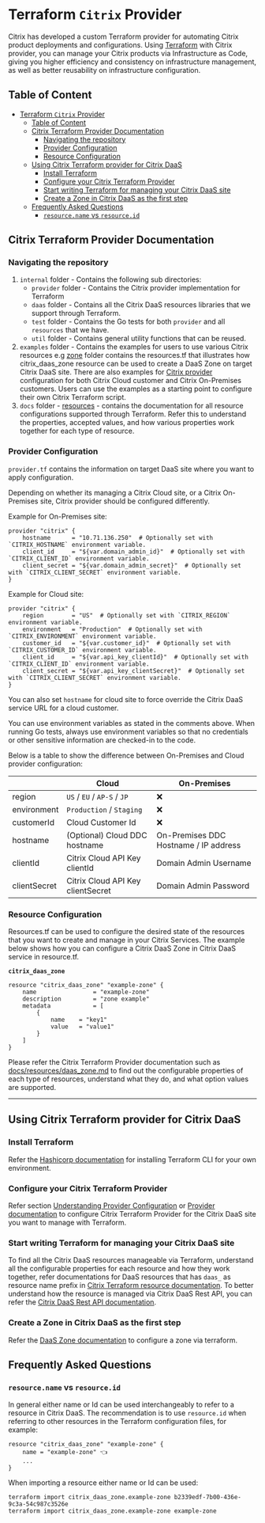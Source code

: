# Terraform `Citrix` Provider

Citrix has developed a custom Terraform provider for automating Citrix product deployments and configurations. Using [Terraform](https://www.terraform.io) with Citrix provider, you can manage your Citrix products via Infrastructure as Code, giving you higher efficiency and consistency on infrastructure management, as well as better reusability on infrastructure configuration.

## Table of Content
- [Terraform `Citrix` Provider](#terraform-citrix-provider)
  - [Table of Content](#table-of-content)
  - [Citrix Terraform Provider Documentation](#citrix-terraform-provider-documentation)
    - [Navigating the repository](#navigating-the-repository)
    - [Provider Configuration](#provider-configuration)
    - [Resource Configuration](#resource-configuration)
  - [Using Citrix Terraform provider for Citrix DaaS](#using-citrix-terraform-provider-for-citrix-daas)
    - [Install Terraform](#install-terraform)
    - [Configure your Citrix Terraform Provider](#configure-your-citrix-terraform-provider)
    - [Start writing Terraform for managing your Citrix DaaS site](#start-writing-terraform-for-managing-your-citrix-daas-site)
    - [Create a Zone in Citrix DaaS as the first step](#create-a-zone-in-citrix-daas-as-the-first-step)
  - [Frequently Asked Questions](#frequently-asked-questions)
    - [`resource.name` vs `resource.id`](#resourcename-vs-resourceid)

## Citrix Terraform Provider Documentation

### Navigating the repository

1. `internal` folder - Contains the following sub directories:
   * `provider` folder - Contains the Citrix provider implementation for Terraform
   * `daas` folder - Contains all the Citrix DaaS resources libraries that we support through Terraform.
   * `test` folder - Contains the Go tests for both `provider` and all `resources` that we have.
   * `util` folder - Contains general utility functions that can be reused.
2. `examples` folder - Contains the examples for users to use various Citrix resources e.g [zone](examples/resources/citrix_daas_zone) folder contains the resources.tf that illustrates how citrix_daas_zone resource can be used to create a DaaS Zone on target Citrix DaaS site. There are also examples for [Citrix provider](examples/provider) configuration for both Citrix Cloud customer and Citrix On-Premises customers. Users can use the examples as a starting point to configure their own Citrix Terraform script.
3. `docs` folder - [resources](docs/resources) - contains the documentation for all resource configurations supported through Terraform. Refer this to understand the properties, accepted values, and how various properties work together for each type of resource. 

### Provider Configuration

`provider.tf` contains the information on target DaaS site where you want to apply configuration.

Depending on whether its managing a Citrix Cloud site, or a Citrix On-Premises site, Citrix provider should be configured differently.

Example for On-Premises site:

```hcl
provider "citrix" {
    hostname      = "10.71.136.250"  # Optionally set with `CITRIX_HOSTNAME` environment variable.
    client_id     = "${var.domain_admin_id}"  # Optionally set with `CITRIX_CLIENT_ID` environment variable.
    client_secret = "${var.domain_admin_secret}"  # Optionally set with `CITRIX_CLIENT_SECRET` environment variable.
}
```

Example for Cloud site:

```hcl
provider "citrix" {
    region        = "US"  # Optionally set with `CITRIX_REGION` environment variable.
    environment   = "Production"  # Optionally set with `CITRIX_ENVIRONMENT` environment variable.
    customer_id   = "${var.customer_id}"  # Optionally set with `CITRIX_CUSTOMER_ID` environment variable.
    client_id     = "${var.api_key_clientId}"  # Optionally set with `CITRIX_CLIENT_ID` environment variable.
    client_secret = "${var.api_key_clientSecret}"  # Optionally set with `CITRIX_CLIENT_SECRET` environment variable.
}
```

You can also set `hostname` for cloud site to force override the Citrix DaaS service URL for a cloud customer. 

You can use environment variables as stated in the comments above. When running Go tests, always use environment variables so that no credentials or other sensitive information are checked-in to the code.

Below is a table to show the difference between On-Premises and Cloud provider configuration:

|              | Cloud                             | On-Premises                           |
|--------------|-----------------------------------|---------------------------------------|
| region       | `US` / `EU` / `AP-S` / `JP`       | :x:                                   |
| environment  | `Production` / `Staging`          | :x:                                   |
| customerId   | Cloud Customer Id                 | :x:                                   |
| hostname     | (Optional) Cloud DDC hostname     | On-Premises DDC Hostname / IP address |
| clientId     | Citrix Cloud API Key clientId     | Domain Admin Username                 |
| clientSecret | Citrix Cloud API Key clientSecret | Domain Admin Password                 |

### Resource Configuration

Resources.tf can be used to configure the desired state of the resources that you want to create and manage in your Citrix Services. The example below shows how you can configure a Citrix DaaS Zone in Citrix DaaS service in resource.tf.

**`citrix_daas_zone`**

```hcl
resource "citrix_daas_zone" "example-zone" {
    name                = "example-zone"
    description         = "zone example"
    metadata            = [
        {
            name    = "key1"
            value   = "value1"
        }
    ]
}
```

Please refer the Citrix Terraform Provider documentation such as [docs/resources/daas_zone.md](docs/resources/daas_zone.md) to find out the configurable properties of each type of resources, understand what they do, and what option values are supported.

---------

## Using Citrix Terraform provider for Citrix DaaS

### Install Terraform

Refer the [Hashicorp documentation](https://learn.hashicorp.com/tutorials/terraform/install-cli) for installing Terraform CLI for your own environment.

### Configure your Citrix Terraform Provider

Refer section [Understanding Provider Configuration](#understanding-provider-configuration) or [Provider documentation](docs/index.md) to configure Citrix Terraform Provider for the Citrix DaaS site you want to manage with Terraform.

### Start writing Terraform for managing your Citrix DaaS site

To find all the Citrix DaaS resources manageable via Terraform, understand all the configurable properties for each resource and how they work together, refer documentations for DaaS resources that has `daas_` as resource name prefix in [Citrix Terraform resource documentation](docs/resources). To better understand how the resource is managed via Citrix DaaS Rest API, you can refer the [Citrix DaaS Rest API documentation](https://developer.cloud.com/citrixworkspace/citrix-daas/citrix-daas-rest-apis/docs/overview).

### Create a Zone in Citrix DaaS as the first step

Refer the [DaaS Zone documentation](docs/resources/daas_zone.md) to configure a zone via terraform. 

## Frequently Asked Questions

### `resource.name` vs `resource.id`
In general either name or Id can be used interchangeably to refer to a resource in Citrix DaaS. The recommendation is to use `resource.id` when referring to other resources in the Terraform configuration files, for example:
```hcl
resource "citrix_daas_zone" "example-zone" {
    name = "example-zone" 👈
    ...
}
```

When importing a resource either name or Id can be used:
```shell
terraform import citrix_daas_zone.example-zone b2339edf-7b00-436e-9c3a-54c987c3526e
terraform import citrix_daas_zone.example-zone example-zone
```